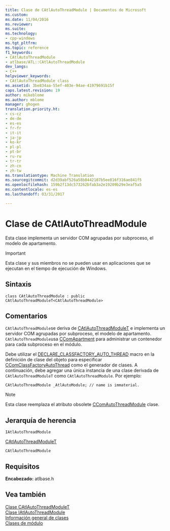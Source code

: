 ```yaml
---
title: Clase de CAtlAutoThreadModule | Documentos de Microsoft
ms.custom: 
ms.date: 11/04/2016
ms.reviewer: 
ms.suite: 
ms.technology:
- cpp-windows
ms.tgt_pltfrm: 
ms.topic: reference
f1_keywords:
- CAtlAutoThreadModule
- atlbase/ATL::CAtlAutoThreadModule
dev_langs:
- C++
helpviewer_keywords:
- CAtlAutoThreadModule class
ms.assetid: 3be834aa-55ef-403e-94ae-41979691b15f
caps.latest.revision: 19
author: mikeblome
ms.author: mblome
manager: ghogen
translation.priority.ht:
- cs-cz
- de-de
- es-es
- fr-fr
- it-it
- ja-jp
- ko-kr
- pl-pl
- pt-br
- ru-ru
- tr-tr
- zh-cn
- zh-tw
ms.translationtype: Machine Translation
ms.sourcegitcommit: d2d39abf526a58b8442107b5ee816f316ae841f5
ms.openlocfilehash: 159b2f13dc573262bfab3a2e19209b29e3eaf5a5
ms.contentlocale: es-es
ms.lasthandoff: 03/31/2017

---
```

# <a name="catlautothreadmodule-class"></a>Clase de CAtlAutoThreadModule
Esta clase implementa un servidor COM agrupadas por subproceso, el modelo de apartamento.  
  
> [!IMPORTANT]
>  Esta clase y sus miembros no se pueden usar en aplicaciones que se ejecutan en el tiempo de ejecución de Windows.  
  
## <a name="syntax"></a>Sintaxis  
  
```
class CAtlAutoThreadModule : public CAtlAutoThreadModuleT<CAtlAutoThreadModule>
```  
  
## <a name="remarks"></a>Comentarios  
 `CAtlAutoThreadModule`se deriva de [CAtlAutoThreadModuleT](../../atl/reference/catlautothreadmodulet-class.md) e implementa un servidor COM agrupadas por subproceso, el modelo de apartamento. `CAtlAutoThreadModule`usa [CComApartment](../../atl/reference/ccomapartment-class.md) para administrar un contenedor para cada subproceso en el módulo.  
  
 Debe utilizar el [DECLARE_CLASSFACTORY_AUTO_THREAD](aggregation-and-class-factory-macros.md#declare_classfactory_auto_thread) macro en la definición de clase del objeto para especificar [CComClassFactoryAutoThread](../../atl/reference/ccomclassfactoryautothread-class.md) como el generador de clases. A continuación, debe agregar una única instancia de una clase derivada de `CAtlAutoThreadModuleT` como `CAtlAutoThreadModule`. Por ejemplo:  
  
 `CAtlAutoThreadModule _AtlAutoModule; // name is immaterial.`  
  
> [!NOTE]
>  Esta clase reemplaza el atributo obsolete [CComAutoThreadModule](../../atl/reference/ccomautothreadmodule-class.md) clase.  
  
## <a name="inheritance-hierarchy"></a>Jerarquía de herencia  
 `IAtlAutoThreadModule`  
  
 [CAtlAutoThreadModuleT](../../atl/reference/catlautothreadmodulet-class.md)  
  
 `CAtlAutoThreadModule`  
  
## <a name="requirements"></a>Requisitos  
 **Encabezado:** atlbase.h  
  
## <a name="see-also"></a>Vea también  
 [Clase CAtlAutoThreadModuleT](../../atl/reference/catlautothreadmodulet-class.md)   
 [Clase IAtlAutoThreadModule](../../atl/reference/iatlautothreadmodule-class.md)   
 [Información general de clases](../../atl/atl-class-overview.md)   
 [Clases de módulo](../../atl/atl-module-classes.md)

